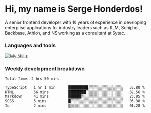 # Hi, my name is Serge Honderdos!

A senior frontend developer with 10 years of experience in developing enterprise applications for industry leaders such as KLM, Schiphol, Backbase, Athlon, and NS working as a consultant at Sytac.

### Languages and tools
[![My Skills](https://skillicons.dev/icons?i=js,ts,angular,react,vue,nodejs,sqlite,postgres,mongodb,git,azure)](#)

### Weekly development breakdown
<!--START_SECTION:waka-->

```txt
Total Time: 2 hrs 50 mins

TypeScript   1 hr 1 min      █████████░░░░░░░░░░░░░░░░   35.80 %
HTML         56 mins         ████████░░░░░░░░░░░░░░░░░   32.56 %
Markdown     41 mins         ██████░░░░░░░░░░░░░░░░░░░   23.85 %
SCSS         5 mins          █░░░░░░░░░░░░░░░░░░░░░░░░   03.38 %
Io           2 mins          ▒░░░░░░░░░░░░░░░░░░░░░░░░   01.28 %
```

<!--END_SECTION:waka-->
